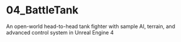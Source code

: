 # 04_BattleTank
An open-world head-to-head tank fighter with sample AI, terrain, and advanced control system in Unreal Engine 4
